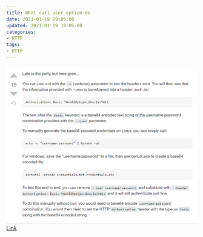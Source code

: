 ```yaml
---
title: What curl user option do
date: 2021-01-19 19:05:00
updated: 2021-01-19 19:05:00
categories:
- HTTP
tags:
- HTTP
---
```


![image](/images/what_curl_user_option_do.png)
[Link](https://stackoverflow.com/questions/36292406/what-does-user-mean-with-curl)
